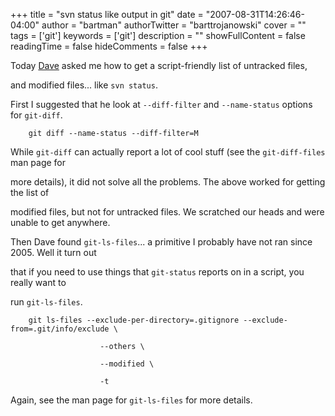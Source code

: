 +++
title = "svn status like output in git"
date = "2007-08-31T14:26:46-04:00"
author = "bartman"
authorTwitter = "barttrojanowski"
cover = ""
tags = ['git']
keywords = ['git']
description = ""
showFullContent = false
readingTime = false
hideComments = false
+++

Today [Dave](http://www.dmo.ca/blog) asked me how to get a script-friendly list of untracked files,

and modified files... like `svn status`.



First I suggested that he look at `--diff-filter` and `--name-status` options for `git-diff`.



        git diff --name-status --diff-filter=M



While `git-diff` can actually report a lot of cool stuff (see the `git-diff-files` man page for 

more details), it did not solve all the problems.  The above worked for getting the list of 

modified files, but not for untracked files.  We scratched our heads and were unable to get anywhere.



Then Dave found `git-ls-files`... a primitive I probably have not ran since 2005.  Well it turn out

that if you need to use things that `git-status` reports on in a script, you really want to 

run `git-ls-files`.



        git ls-files --exclude-per-directory=.gitignore --exclude-from=.git/info/exclude \

                        --others \

                        --modified \

                        -t



Again, see the man page for `git-ls-files` for more details.


